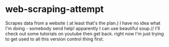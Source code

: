 # web-scraping-attempt
Scrapes data from a website ( at least that's the plan.) 
I have no idea what I'm doing -  somebody send help! 
apparently I can use beautiful soup.// I'll check out some tutorials on youtube then get back. 
right now I'm just trying to get used to all this version control thing first.